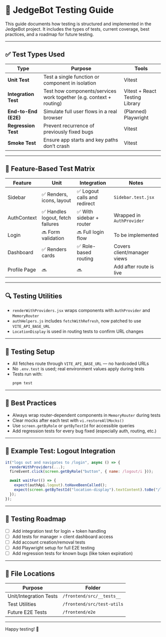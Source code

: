 # 🧪 JedgeBot Testing Guide

This guide documents how testing is structured and implemented in the JedgeBot project. It includes the types of tests, current coverage, best practices, and a roadmap for future testing.

---

## ✅ Test Types Used

| Type | Purpose | Tools |
|------|---------|-------|
| **Unit Test** | Test a single function or component in isolation | Vitest |
| **Integration Test** | Test how components/services work together (e.g. context + routing) | Vitest + React Testing Library |
| **End-to-End (E2E)** | Simulate full user flows in a real browser | (Planned) Playwright |
| **Regression Test** | Prevent recurrence of previously fixed bugs | Vitest |
| **Smoke Test** | Ensure app starts and key paths don’t crash | Vitest |

---

## 🧩 Feature-Based Test Matrix

| Feature | Unit | Integration | Notes |
|---------|------|-------------|-------|
| Sidebar | ✅ Renders, icons, layout | ✅ Logout calls and redirect | `Sidebar.test.jsx` |
| AuthContext | ✅ Handles logout, fetch failures | ✅ With sidebar + router | Wrapped in `AuthProvider` |
| Login | 🔜 Form validation | 🔜 Full login flow | To be implemented |
| Dashboard | ✅ Renders cards | ✅ Role-based routing | Covers client/manager views |
| Profile Page | 🔜 | 🔜 | Add after route is live |

---

## 🔍 Testing Utilities

- `renderWithProviders.jsx` wraps components with `AuthProvider` and `MemoryRouter`
- `authHelpers.js` includes `fetchWithRefresh`, now patched to use `VITE_API_BASE_URL`
- `LocationDisplay` is used in routing tests to confirm URL changes

---

## 🔄 Testing Setup

- All fetches route through `VITE_API_BASE_URL` — no hardcoded URLs
- No `.env.test` is used; real environment values apply during tests
- Tests run with:
  ```bash
  pnpm test
  ```

---

## 🧠 Best Practices

- Always wrap router-dependent components in `MemoryRouter` during tests
- Clear mocks after each test with `vi.restoreAllMocks()`
- Use `screen.getByRole` or `getByTestId` for accessible queries
- Add regression tests for every bug fixed (especially auth, routing, etc.)

---

## 🧪 Example Test: Logout Integration

```jsx
it("logs out and navigates to /login", async () => {
  renderWithProviders(...);
  fireEvent.click(screen.getByRole("button", { name: /logout/i }));

  await waitFor(() => {
    expect(authApi.logout).toHaveBeenCalled();
    expect(screen.getByTestId("location-display").textContent).toBe("/login");
  });
});
```

---

## 🔭 Testing Roadmap

- [ ] Add integration test for login + token handling
- [ ] Add tests for manager > client dashboard access
- [ ] Add account creation/removal tests
- [ ] Add Playwright setup for full E2E testing
- [ ] Add regression tests for known bugs (like token expiration)

---

## 📂 File Locations

| Purpose | Folder |
|---------|--------|
| Unit/Integration Tests | `/frontend/src/__tests__` |
| Test Utilities | `/frontend/src/test-utils` |
| Future E2E Tests | `/frontend/e2e` |

---

Happy testing! 🚀
